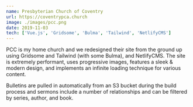 ```yaml
---
name: Presbyterian Church of Coventry
url: https://coventrypca.church
image: ./images/pcc.png
date: 2019-11-03
tech: ['Vue.js', 'Gridsome', 'Bulma', 'Tailwind', 'NetlifyCMS']
---
```


PCC is my home church and we redesigned their site from the ground up using Gridsome and Tailwind (with some Bulma), and NetlifyCMS. The site is extremely performant, uses progressive images, features a sleek & modern design, and implements an infinite loading technique for various content.

Bulletins are pulled in automatically from an S3 bucket during the build process and sermons include a number of relationships and can be filtered by series, author, and book.
